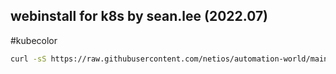 ## webinstall for k8s by sean.lee (2022.07)  

#kubecolor  

```sh
curl -sS https://raw.githubusercontent.com/netios/automation-world/main/k8s/kubecolor_install.sh | bash
```
